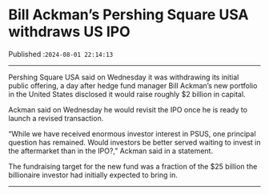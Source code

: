# Bill Ackman’s Pershing Square USA withdraws US IPO

Published :`2024-08-01 22:14:13`

---

Pershing Square USA said on Wednesday it was withdrawing its initial public offering, a day after hedge fund manager Bill Ackman’s new portfolio in the United States disclosed it would raise roughly $2 billion in capital.

Ackman said on Wednesday he would revisit the IPO once he is ready to launch a revised transaction.

“While we have received enormous investor interest in PSUS, one principal question has remained. Would investors be better served waiting to invest in the aftermarket than in the IPO?,” Ackman said in a statement.

The fundraising target for the new fund was a fraction of the $25 billion the billionaire investor had initially expected to bring in.

---

